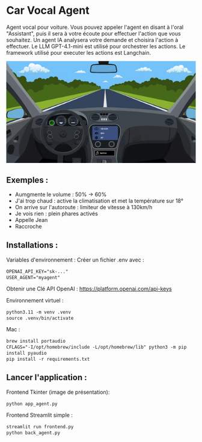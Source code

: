 # Car Vocal Agent
Agent vocal pour voiture. Vous pouvez appeler l'agent en disant à l'oral "Assistant", puis il sera à votre écoute pour effectuer l'action que vous souhaitez. Un agent IA analysera votre demande et choisira l'action à effectuer. Le LLM GPT-4.1-mini est utilisé pour orchestrer les actions. Le framework utilisé pour executer les actions est Langchain.  

![Ma voiture](images/image_readme.png)


## Exemples : 
- Aumgmente le volume : 50% -> 60%
- J'ai trop chaud : active la climatisation et met la température sur 18°
- On arrive sur l'autoroute : limiteur de vitesse à 130km/h
- Je vois rien : plein phares activés
- Appelle Jean
- Raccroche




## Installations : 

Variables d'environnement : 
Créer un fichier .env avec : 
```
OPENAI_API_KEY="sk-..."
USER_AGENT="myagent"
```
Obtenir une Clé API OpenAI : https://platform.openai.com/api-keys

Environnement virtuel : 
```
python3.11 -m venv .venv
source .venv/bin/activate
```

Mac : 
```
brew install portaudio
CFLAGS="-I/opt/homebrew/include -L/opt/homebrew/lib" python3 -m pip install pyaudio
pip install -r requirements.txt
```

## Lancer l'application : 

Frontend Tkinter (image de présentation): 
```
python app_agent.py
```

Frontend Streamlit simple : 
```
streamlit run frontend.py
python back_agent.py
```
